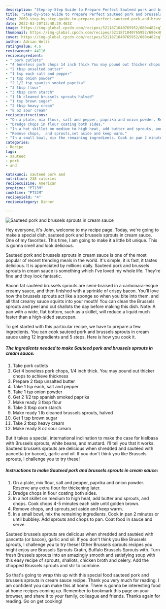```yaml
---
description: "Step-by-Step Guide to Prepare Perfect Sauteed pork and brussels sprouts in cream sauce"
title: "Step-by-Step Guide to Prepare Perfect Sauteed pork and brussels sprouts in cream sauce"
slug: 2069-step-by-step-guide-to-prepare-perfect-sauteed-pork-and-brussels-sprouts-in-cream-sauce
date: 2022-03-20T13:48:29.463Z
image: https://img-global.cpcdn.com/recipes/5211871040765952/680x482cq70/sauteed-pork-and-brussels-sprouts-in-cream-sauce-recipe-main-photo.jpg
thumbnail: https://img-global.cpcdn.com/recipes/5211871040765952/680x482cq70/sauteed-pork-and-brussels-sprouts-in-cream-sauce-recipe-main-photo.jpg
cover: https://img-global.cpcdn.com/recipes/5211871040765952/680x482cq70/sauteed-pork-and-brussels-sprouts-in-cream-sauce-recipe-main-photo.jpg
author: Adrian Wells
ratingvalue: 4.6
reviewcount: 44116
recipeingredient:
- " pork cutlets"
- "4 boneless pork chops 14 inch thick You may pound out thicker chops to achieve thickness"
- "2 tbsp unsalted butter"
- "1 tsp each salt and pepper"
- "1 tsp onion powder"
- "2 1/2 tsp spanish smoked paprika"
- "3 tbsp flour"
- "3 tbsp corn starch"
- "1 lb cleaned brussels sprouts halved"
- "1 tsp brown sugar"
- "2 tbsp heavy cream"
- "8 oz sour cream"
recipeinstructions:
- "On a plate, mix flour, salt and pepper, paprika and onion powder. Reserve any extra flour for thickening later."
- "Dredge chops in flour coating both sides."
- "In a hot skillet on medium to high heat, add butter and sprouts, and chops. Cook chops 4-5 minutes each side until golden brown."
- "Remove chops,  and sprouts,set aside and keep warm."
- "In a small bowl, mix the remaining ingredients. Cook in pan 2 minutes or until bubbley. Add sprouts and chops to pan. Coat food in sauce and serve."
categories:
- Recipe
tags:
- sauteed
- pork
- and

katakunci: sauteed pork and 
nutrition: 238 calories
recipecuisine: American
preptime: "PT13M"
cooktime: "PT32M"
recipeyield: "4"
recipecategory: Dinner

---
```



![Sauteed pork and brussels sprouts in cream sauce](https://img-global.cpcdn.com/recipes/5211871040765952/680x482cq70/sauteed-pork-and-brussels-sprouts-in-cream-sauce-recipe-main-photo.jpg)

Hey everyone, it's John, welcome to my recipe page. Today, we're going to make a special dish, sauteed pork and brussels sprouts in cream sauce. One of my favorites. This time, I am going to make it a little bit unique. This is gonna smell and look delicious.

Sauteed pork and brussels sprouts in cream sauce is one of the most popular of recent trending meals in the world. It's simple, it is fast, it tastes delicious. It is appreciated by millions daily. Sauteed pork and brussels sprouts in cream sauce is something which I've loved my whole life. They're fine and they look fantastic.

Bacon fat sautéed brussels sprouts are semi-braised in a carbonara-esque creamy sauce, and then finished with a sprinkle of crispy bacon. You&#39;ll love how the brussels sprouts act like a sponge so when you bite into them, and all that creamy sauce squirts into your mouth! You can clean the Brussels sprouts and peel and cut shallots the day before making this dish. Note: A pan with a wide, flat bottom, such as a skillet, will reduce a liquid much faster than a high-sided saucepan.


To get started with this particular recipe, we have to prepare a few ingredients. You can cook sauteed pork and brussels sprouts in cream sauce using 12 ingredients and 5 steps. Here is how you cook it.

<!--inarticleads1-->

##### The ingredients needed to make Sauteed pork and brussels sprouts in cream sauce:

1. Take  pork cutlets
1. Get 4 boneless pork chops, 1/4 inch thick. You may pound out thicker chops to achieve thickness
1. Prepare 2 tbsp unsalted butter
1. Take 1 tsp each, salt and pepper
1. Take 1 tsp onion powder
1. Get 2 1/2 tsp spanish smoked paprika
1. Make ready 3 tbsp flour
1. Take 3 tbsp corn starch.
1. Make ready 1 lb cleaned brussels sprouts, halved
1. Get 1 tsp brown sugar
1. Take 2 tbsp heavy cream
1. Make ready 8 oz sour cream


But it takes a special, international inclination to make the case for kielbasa with Brussels sprouts, white beans, and mustard. I&#39;ll tell you that it works. Sauteed brussels sprouts are delicious when shredded and sautéed with pancetta (or bacon), garlic and oil. If you don&#39;t think you like Brussels sprouts, I challenge you to try these! 

<!--inarticleads2-->

##### Instructions to make Sauteed pork and brussels sprouts in cream sauce:

1. On a plate, mix flour, salt and pepper, paprika and onion powder. Reserve any extra flour for thickening later.
1. Dredge chops in flour coating both sides.
1. In a hot skillet on medium to high heat, add butter and sprouts, and chops. Cook chops 4-5 minutes each side until golden brown.
1. Remove chops,  and sprouts,set aside and keep warm.
1. In a small bowl, mix the remaining ingredients. Cook in pan 2 minutes or until bubbley. Add sprouts and chops to pan. Coat food in sauce and serve.


Sauteed brussels sprouts are delicious when shredded and sautéed with pancetta (or bacon), garlic and oil. If you don&#39;t think you like Brussels sprouts, I challenge you to try these! Other Brussels sprouts recipes you might enjoy are Brussels Sprouts Gratin, Buffalo Brussels Sprouts with. Turn fresh Brussels sprouts into an amazingly smooth and satisfying soup with this easy recipe of sprouts, shallots, chicken broth and celery. Add the chopped Brussels sprouts and stir to combine. 

So that's going to wrap this up with this special food sauteed pork and brussels sprouts in cream sauce recipe. Thank you very much for reading. I am confident you can make this at home. There is gonna be interesting food at home recipes coming up. Remember to bookmark this page on your browser, and share it to your family, colleague and friends. Thanks again for reading. Go on get cooking!
